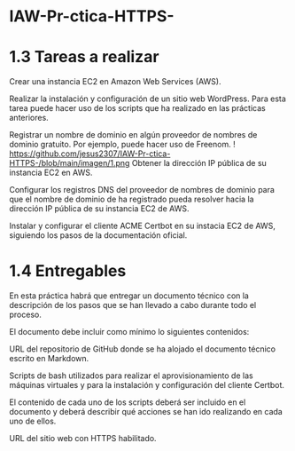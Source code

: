 # IAW-Pr-ctica-HTTPS-


# 1.3 Tareas a realizar

Crear una instancia EC2 en Amazon Web Services (AWS).

Realizar la instalación y configuración de un sitio web WordPress. Para esta tarea puede hacer uso de los scripts que ha realizado en las prácticas anteriores.

Registrar un nombre de dominio en algún proveedor de nombres de dominio gratuito. Por ejemplo, puede hacer uso de Freenom.
! https://github.com/jesus2307/IAW-Pr-ctica-HTTPS-/blob/main/imagen/1.png
Obtener la dirección IP pública de su instancia EC2 en AWS.

Configurar los registros DNS del proveedor de nombres de dominio para que el nombre de dominio de ha registrado pueda resolver hacia la dirección IP pública de su instancia EC2 de AWS.

Instalar y configurar el cliente ACME Certbot en su instacia EC2 de AWS, siguiendo los pasos de la documentación oficial.

# 1.4 Entregables
En esta práctica habrá que entregar un documento técnico con la descripción de los pasos que se han llevado a cabo durante todo el proceso.

El documento debe incluir como mínimo lo siguientes contenidos:

URL del repositorio de GitHub donde se ha alojado el documento técnico escrito en Markdown.

Scripts de bash utilizados para realizar el aprovisionamiento de las máquinas virtuales y para la instalación y configuración del cliente Certbot.

El contenido de cada uno de los scripts deberá ser incluido en el documento y deberá describir qué acciones se han ido realizando en cada uno de ellos.

URL del sitio web con HTTPS habilitado.
